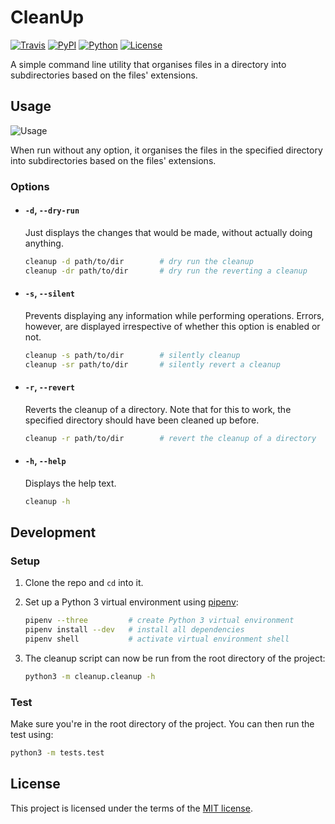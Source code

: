 # CleanUp

[![Travis][travis-shield]][travis-link]
[![PyPI][pypi-shield]][pypi-link]
[![Python][python-shield]][pypi-link]
[![License][license-shield]][license-link]

A simple command line utility that organises files in a directory into subdirectories based on the files' extensions.

## Usage

![Usage](https://i.imgur.com/iATfu3Y.png)

When run without any option, it organises the files in the specified directory into subdirectories based on the files' extensions.

### Options

* #### `-d`, `--dry-run`
  
  Just displays the changes that would be made, without actually doing anything.
  
  ```bash
  cleanup -d path/to/dir        # dry run the cleanup
  cleanup -dr path/to/dir       # dry run the reverting a cleanup
  ```

* #### `-s`, `--silent`
  
  Prevents displaying any information while performing operations. Errors, however, are displayed irrespective of whether this option is enabled or not.

  ```bash
  cleanup -s path/to/dir        # silently cleanup
  cleanup -sr path/to/dir       # silently revert a cleanup
  ```

* #### `-r`, `--revert`
  
  Reverts the cleanup of a directory. Note that for this to work, the specified directory should have been cleaned up before.

  ```bash
  cleanup -r path/to/dir        # revert the cleanup of a directory
  ```

* #### `-h`, `--help`
  
  Displays the help text.

  ```bash
  cleanup -h
  ```

## Development

### Setup

1. Clone the repo and `cd` into it.

2. Set up a Python 3 virtual environment using [pipenv](https://docs.pipenv.org):
   ```bash
   pipenv --three         # create Python 3 virtual environment
   pipenv install --dev   # install all dependencies
   pipenv shell           # activate virtual environment shell
   ```

3. The cleanup script can now be run from the root directory of the project:
   ```bash
   python3 -m cleanup.cleanup -h
   ```

### Test

Make sure you're in the root directory of the project. You can then run the test using:
```bash
python3 -m tests.test
```

## License

This project is licensed under the terms of the [MIT license][license-link].


[travis-shield]: https://img.shields.io/travis/faheel/cleanup.svg?style=for-the-badge
[travis-link]: https://travis-ci.org/faheel/cleanup
[pypi-shield]: https://img.shields.io/pypi/v/cleanup.svg?style=for-the-badge
[pypi-link]: https://pypi.org/project/cleanup
[python-shield]: https://img.shields.io/pypi/pyversions/cleanup.svg?style=for-the-badge
[license-shield]: https://img.shields.io/github/license/faheel/cleanup.svg?style=for-the-badge
[license-link]: https://github.com/faheel/cleanup/blob/master/LICENSE
